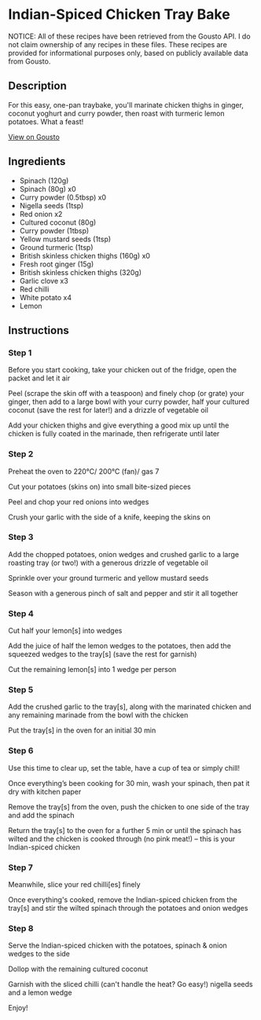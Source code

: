 # Indian-Spiced Chicken Tray Bake

NOTICE: All of these recipes have been retrieved from the Gousto API. I do not claim ownership of any recipes in these files. These recipes are provided for informational purposes only, based on publicly available data from Gousto.

## Description

For this easy, one-pan traybake, you'll marinate chicken thighs in ginger, coconut yoghurt and curry powder, then roast with turmeric lemon potatoes. What a feast!

[View on Gousto](https://www.gousto.co.uk/recipes/cookbook/indian-spiced-chicken-tray-bake-df)

## Ingredients

- Spinach (120g)
- Spinach (80g) x0
- Curry powder (0.5tbsp) x0
- Nigella seeds (1tsp)
- Red onion x2
- Cultured coconut (80g)
- Curry powder (1tbsp)
- Yellow mustard seeds (1tsp)
- Ground turmeric (1tsp)
- British skinless chicken thighs (160g) x0
- Fresh root ginger (15g)
- British skinless chicken thighs (320g)
- Garlic clove x3
- Red chilli
- White potato x4
- Lemon

## Instructions


### Step 1

Before you start cooking, take your chicken out of the fridge, open the packet and let it air

Peel (scrape the skin off with a teaspoon) and finely chop (or grate) your ginger, then add to a large bowl with your curry powder, half your cultured coconut (save the rest for later!) and a drizzle of vegetable oil

Add your chicken thighs and give everything a good mix up until the chicken is fully coated in the marinade, then refrigerate until later


### Step 2

Preheat the oven to 220°C/ 200°C (fan)/ gas 7

Cut your potatoes (skins on) into small bite-sized pieces

Peel and chop your red onions into wedges

Crush your garlic with the side of a knife, keeping the skins on


### Step 3

Add the chopped potatoes, onion wedges and crushed garlic to a large roasting tray (or two!) with a generous drizzle of vegetable oil

Sprinkle over your ground turmeric and yellow mustard seeds

Season with a generous pinch of salt and pepper and stir it all together


### Step 4

Cut half your lemon[s] into wedges

Add the juice of half the lemon wedges to the potatoes, then add the squeezed wedges to the tray[s] (save the rest for garnish)

Cut the remaining lemon[s] into 1 wedge per person


### Step 5

Add the crushed garlic to the tray[s], along with the marinated chicken and any remaining marinade from the bowl with the chicken

Put the tray[s] in the oven for an initial 30 min


### Step 6

Use this time to clear up, set the table, have a cup of tea or simply chill!

Once everything’s been cooking for 30 min, wash your spinach, then pat it dry with kitchen paper

Remove the tray[s] from the oven, push the chicken to one side of the tray and add the spinach

Return the tray[s] to the oven for a further 5 min or until the spinach has wilted and the chicken is cooked through (no pink meat!) – this is your Indian-spiced chicken


### Step 7

Meanwhile, slice your red chilli[es] finely

Once everything's cooked, remove the Indian-spiced chicken from the tray[s] and stir the wilted spinach through the potatoes and onion wedges

### Step 8

Serve the Indian-spiced chicken with the potatoes, spinach & onion wedges to the side

Dollop with the remaining cultured coconut

Garnish with the sliced chilli (can't handle the heat? Go easy!) nigella seeds and a lemon wedge

Enjoy!

